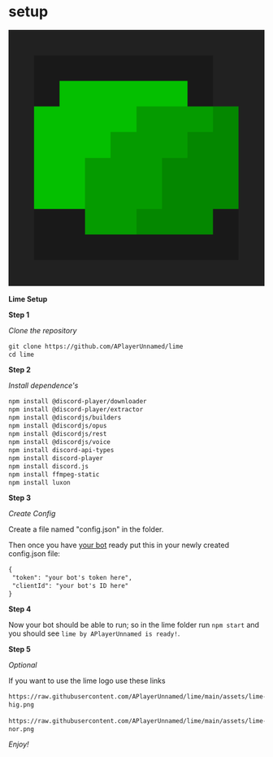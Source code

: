 # setup

![Lime Logo/Icon](assets/lime-nor.png)

**Lime Setup**

**Step 1**

*Clone the repository*

```
git clone https://github.com/APlayerUnnamed/lime
cd lime
```

**Step 2**

*Install dependence's*

```
npm install @discord-player/downloader
npm install @discord-player/extractor
npm install @discordjs/builders
npm install @discordjs/opus
npm install @discordjs/rest
npm install @discordjs/voice
npm install discord-api-types
npm install discord-player
npm install discord.js
npm install ffmpeg-static
npm install luxon
```

**Step 3**

*Create Config*

Create a file named "config.json" in the folder.

Then once you have [your bot](https://www.writebots.com/discord-bot-token/) ready put this in your newly created config.json file:

```
{
 "token": "your bot's token here",
 "clientId": "your bot's ID here"
}

```

**Step 4**

Now your bot should be able to run; so in the lime folder run ```npm start``` and you should see ```lime by APlayerUnnamed is ready!```.

**Step 5**

*Optional*

If you want to use the lime logo use these links

```
https://raw.githubusercontent.com/APlayerUnnamed/lime/main/assets/lime-hig.png

https://raw.githubusercontent.com/APlayerUnnamed/lime/main/assets/lime-nor.png
```

*Enjoy!*

